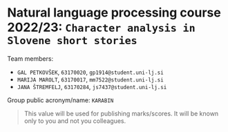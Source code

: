 # Natural language processing course 2022/23: `Character analysis in Slovene short stories`

Team members:
 * `GAL PETKOVŠEK`, `63170020`, `gp1914@student.uni-lj.si`
 * `MARIJA MAROLT`, `63170017`, `mm7522@student.uni-lj.si`
 * `JANA ŠTREMFELJ`, `63170284`, `js7437@student.uni-lj.si`
 
Group public acronym/name: `KARABIN`
 > This value will be used for publishing marks/scores. It will be known only to you and not you colleagues.
